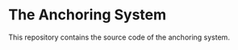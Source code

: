 The Anchoring System
====================

This repository contains the source code of the anchoring system.

